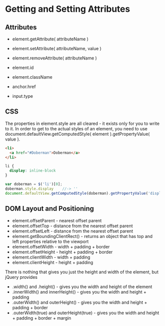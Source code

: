 # Getting and Setting Attributes

## Attributes

* element.getAttribute( attributeName )
* element.setAttribute( attributeName, value )
* element.removeAttribute( attributeName )

* element.id
* element.className
* anchor.href
* input.type


## CSS
The properties in element.style are all cleared - it exists only for you to write to it. In order to get to the actual styles of an element, you need to use document.defaultView.getComputedStyle( element ).getPropertyValue( value ).

```html
<li>
  <a href="#Doberman">Doberman</a>
</li>
```

```css
li {
  display: inline-block
}
```

```javascript
var doberman = $('li')[0];
doberman.style.display    //-> ''
document.defaultView.getComputedStyle(doberman).getPropertyValue('display') //-> 'inline-block'
```

## DOM Layout and Positioning

* element.offsetParent - nearest offset parent
* element.offsetTop - distance from the nearest offset parent
* element.offsetLeft - distance from the nearest offset parent
* element.getBoundingClientRect() - returns an object that has top and left properties relative to the viewport
* element.offsetWidth - width + padding + border
* element.offsetHeight - height + padding + border
* element.clientWidth - width + padding
* element.clientHeight - height + padding

There is nothing that gives you just the height and width of the element, but jQuery provides
* .width() and .height() - gives you the width and height of the element
* .innerWidth() and innerHeight() - gives you the width and height + padding
* .outerWidth() and outerHeight() - gives you the width and height + padding + border
* .outerWidth(true) and outerHeight(true) - gives you the width and height + padding + border + margin